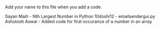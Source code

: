Add your name to this file when you add a code.

Sayan Maiti - Nth Largest Number in Python
10doshi12 - emailsendergui.py
<br>
Ashutosh Aswal - Added code for first occurance of a number in an array
